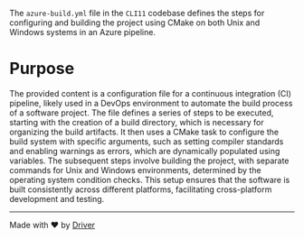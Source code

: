 <!--------------------------------------------------------------------------------->
<!-- IMPORTANT: This file is auto-generated by Driver (https://driver.ai). -------->
<!-- Manual edits may be overwritten on future commits. --------------------------->
<!--------------------------------------------------------------------------------->

The `azure-build.yml` file in the `CLI11` codebase defines the steps for configuring and building the project using CMake on both Unix and Windows systems in an Azure pipeline.

# Purpose
The provided content is a configuration file for a continuous integration (CI) pipeline, likely used in a DevOps environment to automate the build process of a software project. The file defines a series of steps to be executed, starting with the creation of a build directory, which is necessary for organizing the build artifacts. It then uses a CMake task to configure the build system with specific arguments, such as setting compiler standards and enabling warnings as errors, which are dynamically populated using variables. The subsequent steps involve building the project, with separate commands for Unix and Windows environments, determined by the operating system condition checks. This setup ensures that the software is built consistently across different platforms, facilitating cross-platform development and testing.

---
Made with ❤️ by [Driver](https://www.driver.ai/)